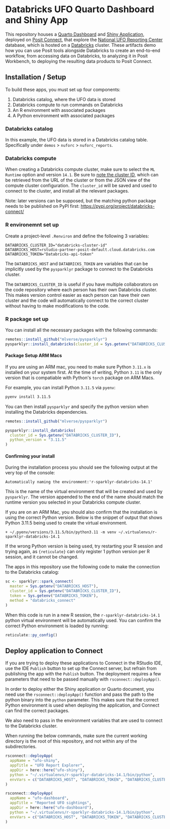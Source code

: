 # Databricks UFO Quarto Dashboard and Shiny App

This repository houses a
[Quarto Dashboard](https://quarto.org/docs/dashboards/)
and
[Shiny Application](https://shiny.posit.co/),
deployed on [Posit Connect](https://posit.co/products/enterprise/connect/),
that explore the [National UFO Reporting Center](http://www.nuforc.org/) database, which is
hosted on a [Databricks](https://databricks.com/) cluster. These artifacts demo how you can use Posit tools alongside Databricks to create an end-to-end workflow, from accessing data on Databricks, to analyzing it in Posit Workbench, to deploying the resulting data products to Posit Connect.

## Installation / Setup

To build these apps, you must set up four components:

1. Databricks catalog, where the UFO data is stored
2. Databricks compute to run commands on Databricks
3. An R environment with associated packages
4. A Python environment with associated packages

### Databricks catalog

In this example, the UFO data is stored in a Databricks catalog table.
Specifically under `demos` > `nuforc` > `nuforc_reports`.

### Databricks compute

When creating a Databricks compute cluster,
make sure to select the `ML Runtime` option and version `14.1`.
Be sure to [note the cluster ID](https://docs.databricks.com/en/workspace/workspace-details.html#cluster-url-and-id), which can be retrieved from the URL of the cluster or from the JSON view of the
compute cluster configuration.
The `cluster_id` will be saved and used to connect to the cluster,
and install all the relevant packages.

Note: later versions can be supposed,
but the matching python package needs to be published on PyPI first: <https://pypi.org/project/databricks-connect/>

### R environemnt set up

Create a project-level `.Renviron` and define the following 3 variables:

```
DATABRICKS_CLUSTER_ID="databricks-cluster-id"
DATABRICKS_HOST=rstudio-partner-posit-default.cloud.databricks.com
DATABRICKS_TOKEN="Databricks-api-token"
```

The `DATABRICKS_HOST` and `DATABRICKS_TOKEN` are variables that can be implicitly used
by the `pysparklyr` package to connect to the Databricks cluster.

The `DATABRICKS_CLUSTER_ID` is useful if you have multiple collaborators on the code repository
where each person has their own Databricks cluster.
This makes version control easier as each person can have their own cluster and
the code will automatically connect to the correct cluster
without having to make modifications to the code.

### R package set up

You can install all the necessary packages with the following commands:

```r
remotes::install_github("mlverse/pysparklyr")
pysparklyr::install_databricks(cluster_id = Sys.getenv("DATABRICKS_CLUSTER_ID"))
```

#### Package Setup ARM Macs

If you are using an ARM mac,
you need to make sure Python `3.11.x` is installed on your system first.
At the time of writing, Python `3.11` is the only version that is compatiable with Python's `torch` package
on ARM Macs.

For example, you can install Python `3.11.5` via `pyenv`:

```bash
pyenv install 3.11.5
```

You can then install `pysparklyr` and specify the python version when installing the Databricks dependencies.

```r
remotes::install_github("mlverse/pysparklyr")

pysparklyr::install_databricks(
  cluster_id = Sys.getenv("DATABRICKS_CLUSTER_ID"),
  python_version = "3.11.5"
)
```

#### Confirming your install

During the installation process you should see the following output at the very top of the console:

```
Automatically naming the environment:'r-sparklyr-databricks-14.1'
```

This is the name of the virtual environment that will be created and used by `pysparklyr`.
The version appended to the end of the name should match the runtime version you selected in your
Databricks compute cluster.

If you are on an ARM Mac, you should also confirm that the installation is using the correct Python version.
Below is the snippet of output that shows Python 3.11.5 being used to create the virtual environment.

```
+ ~/.pyenv/versions/3.11.5/bin/python3.11 -m venv ~/.virtualenvs/r-sparklyr-databricks-14.1
```

If the wrong Python version is being used,
try restarting your R session and trying again,
as `{reticulate}` can only register 1 python version per R session,
and it cannot be changed.

The apps in this repository use the following code to make the connection to the Databricks catalog:

```r
sc <- sparklyr::spark_connect(
  master = Sys.getenv("DATABRICKS_HOST"),
  cluster_id = Sys.getenv("DATABRICKS_CLUSTER_ID"),
  token = Sys.getenv("DATABRICKS_TOKEN"),
  method = "databricks_connect"
)
```

When this code is run in a new R session,
the `r-sparklyr-databricks-14.1` python virtual environment will be automatically used.
You can confirm the correct Python environment is loaded by running:

```r
reticulate::py_config()
```

## Deploy application to Connect

If you are trying to deploy these applications to Connect in the RStudio IDE,
use the IDE `Publish` button to set up the Connect server, but refrain from publishing the app with the `Publish` button. The deployment requires a few parameters that need to be passed manually with `rsconnect::deployApp()`.

In order to deploy either the Shiny application or Quarto document,
you need use the `rsconnect::deployApp()` function and
pass the path to the python binary into the `python` parameter.
This makes sure that the correct Python environment is used when deploying the application,
and Connect can find the correct packages.

We also need to pass in the environment variables that are used to connect to the Databricks cluster.

When running the below commands,
make sure the current working directory is the root of this repository,
and not within any of the subdirectories.

```r
rsconnect::deployApp(
  appName = "ufo-shiny",
  appTitle = "UFO Report Explorer",
  appDir = here::here("ufo-shiny"),
  python = "~/.virtualenvs/r-sparklyr-databricks-14.1/bin/python",
  envVars = c("DATABRICKS_HOST", "DATABRICKS_TOKEN", "DATABRICKS_CLUSTER_ID")
)
```

```r
rsconnect::deployApp(
  appName = "ufo-dashboard",
  appTitle = "Reported UFO sightings",
  appDir = here::here("ufo-dashboard"),
  python = "~/.virtualenvs/r-sparklyr-databricks-14.1/bin/python",
  envVars = c("DATABRICKS_HOST", "DATABRICKS_TOKEN", "DATABRICKS_CLUSTER_ID")
)
```
